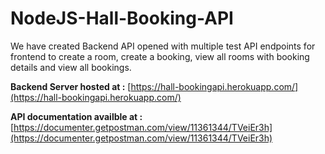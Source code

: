 # NodeJS-Hall-Booking-API
We have created Backend API opened with multiple test API endpoints for frontend to create a room, create a booking, view all rooms with booking details and view all bookings. 

**Backend Server hosted at :** [https://hall-bookingapi.herokuapp.com/](https://hall-bookingapi.herokuapp.com/)

**API documentation availble at  :** [https://documenter.getpostman.com/view/11361344/TVeiEr3h](https://documenter.getpostman.com/view/11361344/TVeiEr3h)